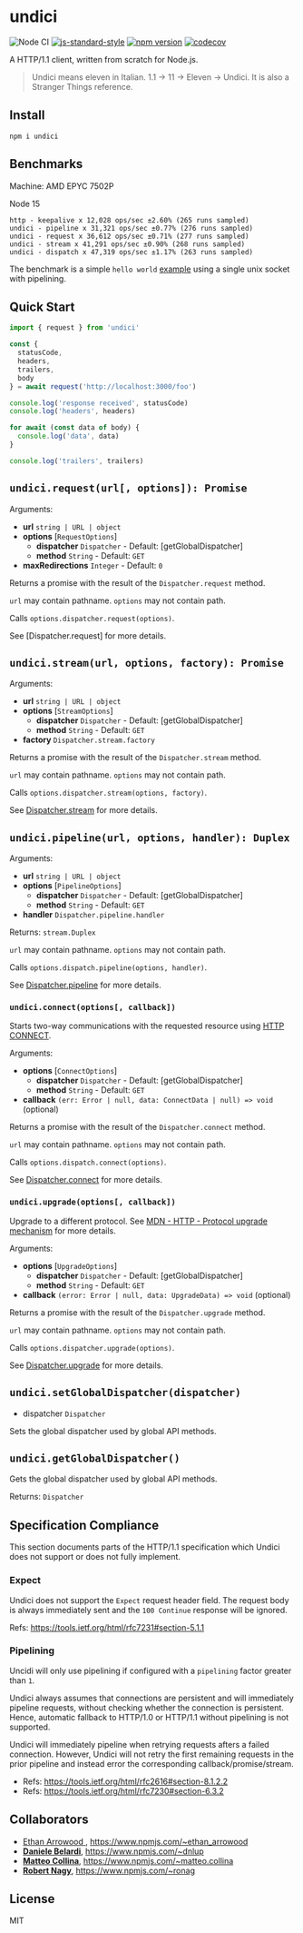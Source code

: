 # undici

![Node CI](https://github.com/mcollina/undici/workflows/Node%20CI/badge.svg)  [![js-standard-style](https://img.shields.io/badge/code%20style-standard-brightgreen.svg?style=flat)](http://standardjs.com/) [![npm version](https://badge.fury.io/js/undici.svg)](https://badge.fury.io/js/undici) [![codecov](https://codecov.io/gh/nodejs/undici/branch/master/graph/badge.svg)](https://codecov.io/gh/nodejs/undici)

A HTTP/1.1 client, written from scratch for Node.js.

> Undici means eleven in Italian. 1.1 -> 11 -> Eleven -> Undici.
It is also a Stranger Things reference.

<!--
Picture of Eleven
-->

## Install

```
npm i undici
```

## Benchmarks

Machine: AMD EPYC 7502P

Node 15
```
http - keepalive x 12,028 ops/sec ±2.60% (265 runs sampled)
undici - pipeline x 31,321 ops/sec ±0.77% (276 runs sampled)
undici - request x 36,612 ops/sec ±0.71% (277 runs sampled)
undici - stream x 41,291 ops/sec ±0.90% (268 runs sampled)
undici - dispatch x 47,319 ops/sec ±1.17% (263 runs sampled)
```

The benchmark is a simple `hello world` [example](benchmarks/index.js) using a
single unix socket with pipelining.

## Quick Start

```js
import { request } from 'undici'

const {
  statusCode,
  headers,
  trailers,
  body
} = await request('http://localhost:3000/foo')

console.log('response received', statusCode)
console.log('headers', headers)

for await (const data of body) {
  console.log('data', data)
}

console.log('trailers', trailers)
```

## `undici.request(url[, options]): Promise`

Arguments:

* **url** `string | URL | object`
* **options** [`RequestOptions`]
  * **dispatcher** `Dispatcher` - Default: [getGlobalDispatcher]
  * **method** `String` - Default: `GET`
* **maxRedirections** `Integer` - Default: `0`

Returns a promise with the result of the `Dispatcher.request` method.

`url` may contain pathname. `options` may not contain path.

Calls `options.dispatcher.request(options)`.

See [Dispatcher.request] for more details.

## `undici.stream(url, options, factory): Promise`

Arguments:

* **url** `string | URL | object`
* **options** [`StreamOptions`]
  * **dispatcher** `Dispatcher` - Default: [getGlobalDispatcher]
  * **method** `String` - Default: `GET`
* **factory** `Dispatcher.stream.factory`

Returns a promise with the result of the `Dispatcher.stream` method.

`url` may contain pathname. `options` may not contain path.

Calls `options.dispatcher.stream(options, factory)`.

See [Dispatcher.stream](docs/api/Dispatcher.md#dispatcherstream) for more details.

## `undici.pipeline(url, options, handler): Duplex`

Arguments:

* **url** `string | URL | object`
* **options** [`PipelineOptions`]
  * **dispatcher** `Dispatcher` - Default: [getGlobalDispatcher]
  * **method** `String` - Default: `GET`
* **handler** `Dispatcher.pipeline.handler`

Returns: `stream.Duplex`

`url` may contain pathname. `options` may not contain path.

Calls `options.dispatch.pipeline(options, handler)`.

See [Dispatcher.pipeline](docs/api/Dispatcher.md#dispatcherpipeline) for more details.

### `undici.connect(options[, callback])`

Starts two-way communications with the requested resource using [HTTP CONNECT](https://developer.mozilla.org/en-US/docs/Web/HTTP/Methods/CONNECT).

Arguments:

* **options** [`ConnectOptions`]
  * **dispatcher** `Dispatcher` - Default: [getGlobalDispatcher]
  * **method** `String` - Default: `GET`
* **callback** `(err: Error | null, data: ConnectData | null) => void` (optional)

Returns a promise with the result of the `Dispatcher.connect` method.

`url` may contain pathname. `options` may not contain path.

Calls `options.dispatch.connect(options)`.

See [Dispatcher.connect](docs/api/Dispatcher.md#dispatcherconnect) for more details.

### `undici.upgrade(options[, callback])`

Upgrade to a different protocol. See [MDN - HTTP - Protocol upgrade mechanism](https://developer.mozilla.org/en-US/docs/Web/HTTP/Protocol_upgrade_mechanism) for more details.

Arguments:

* **options** [`UpgradeOptions`]
  * **dispatcher** `Dispatcher` - Default: [getGlobalDispatcher]
  * **method** `String` - Default: `GET`
* **callback** `(error: Error | null, data: UpgradeData) => void` (optional)

Returns a promise with the result of the `Dispatcher.upgrade` method.

`url` may contain pathname. `options` may not contain path.

Calls `options.dispatcher.upgrade(options)`.

See [Dispatcher.upgrade](docs/api/Dispatcher.md#clientpipelining) for more details.

## `undici.setGlobalDispatcher(dispatcher)`

* dispatcher `Dispatcher`

Sets the global dispatcher used by global API methods.

## `undici.getGlobalDispatcher()`

Gets the global dispatcher used by global API methods.

Returns: `Dispatcher`

## Specification Compliance

This section documents parts of the HTTP/1.1 specification which Undici does
not support or does not fully implement.

### Expect

Undici does not support the `Expect` request header field. The request
body is  always immediately sent and the `100 Continue` response will be
ignored.

Refs: https://tools.ietf.org/html/rfc7231#section-5.1.1

### Pipelining

Uncidi will only use pipelining if configured with a `pipelining` factor
greater than `1`.

Undici always assumes that connections are persistent and will immediately
pipeline requests, without checking whether the connection is persistent.
Hence, automatic fallback to HTTP/1.0 or HTTP/1.1 without pipelining is
not supported.

Undici will immediately pipeline when retrying requests afters a failed
connection. However, Undici will not retry the first remaining requests in
the prior pipeline and instead error the corresponding callback/promise/stream.

* Refs: https://tools.ietf.org/html/rfc2616#section-8.1.2.2
* Refs: https://tools.ietf.org/html/rfc7230#section-6.3.2

## Collaborators

* [  Ethan Arrowood  ](https://github.com/ethan-arrowood), <https://www.npmjs.com/~ethan_arrowood>
* [__Daniele Belardi__](https://github.com/dnlup), <https://www.npmjs.com/~dnlup>
* [__Matteo Collina__](https://github.com/mcollina), <https://www.npmjs.com/~matteo.collina>
* [__Robert Nagy__](https://github.com/ronag), <https://www.npmjs.com/~ronag>

## License

MIT
